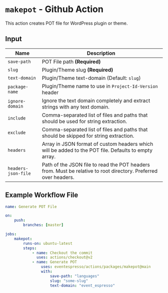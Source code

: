 # `makepot` - **Github Action**

This action creates POT file for WordPress plugin or theme.

## Input

| Name                | Description                                                                                                     |
| ------------------- | --------------------------------------------------------------------------------------------------------------- |
| `save-path`         | POT File path **(Required)**                                                                                    |
| `slug`              | Plugin/Theme slug **(Required)**                                                                                |
| `text-domain`       | Plugin/Theme text-domain (Default: `slug`)                                                                      |
| `package-name`      | Plugin/Theme name to use in `Project-Id-Version` header                                                         |
| `ignore-domain`     | Ignore the text domain completely and extract strings with any text domain.                                     |
| `include`           | Comma-separated list of files and paths that should be used for string extraction.                              |
| `exclude`           | Comma-separated list of files and paths that should be skipped for string extraction.                           |
| `headers`           | Array in JSON format of custom headers which will be added to the POT file. Defaults to empty array.            |
| `headers-json-file` | Path of the JSON file to read the POT headers from. Must be relative to root directory. Preferred over headers. |

## Example Workflow File

```yaml
name: Generate POT File

on:
    push:
        branches: [master]

jobs:
    makepot:
        runs-on: ubuntu-latest
        steps:
            - name: Checkout the commit
              uses: actions/checkout@v2
            - name: Generate POT
                uses: eventespresso/actions/packages/makepot@main
                with:
                    save-path: "languages"
                    slug: "some-slug"
                    text-domain: "event_espresso"
```

